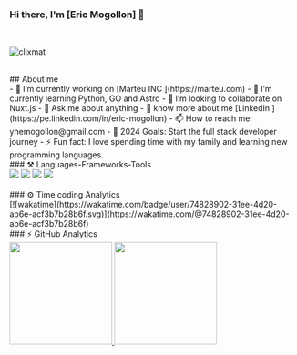 ### Hi there, I'm [Eric Mogollon] 👋
<br />
<p align="left"> <img src="https://komarev.com/ghpvc/?username=clixmat&label=Profile%20views&color=0e75b6&style=flat" alt="clixmat" /> </p>
<br />
<!-- PROFILE:START -->
## About me
<br />
- 🔭 I’m currently working on [Marteu INC ](https://marteu.com)
- 🌱 I’m currently learning Python, GO and Astro
- 👯 I’m looking to collaborate on Nuxt.js
- 💬 Ask me about anything
- 👀 know more about me [LinkedIn ](https://pe.linkedin.com/in/eric-mogollon)
- 📫 How to reach me: yhemogollon@gmail.com
- 🥅 2024 Goals: Start the full stack developer journey
- ⚡ Fun fact: I love spending time with my family and learning new programming languages.
<!-- PROFILE:END -->
<br />
### ⚒️ Languages-Frameworks-Tools
<br />
<!-- LANGUAGES:START -->
<img src="https://skillicons.dev/icons?i=html,css,js,typescript,swift,cpp,kotlin,swift" />
<img src="https://skillicons.dev/icons?i=react,redux,nextjs,nestjs,angular,vue,nuxtjs,vuetify,tailwind,bootstrap,pinia,flutter,laravel" />
<img src="https://skillicons.dev/icons?i=figma,xd,ai,ps,github,gitlab,postman" />
<img src="https://skillicons.dev/icons?i=nodejs,express,firebase,mongodb,graphql,apollo,aws,mysql,kubernetes,jenkins,gcp,docker" /><br>
<!-- LANGUAGES:END -->
<br />
### ⚙️ Time coding Analytics
<br />
<!-- STATS:START -->
[![wakatime](https://wakatime.com/badge/user/74828902-31ee-4d20-ab6e-acf3b7b28b6f.svg)](https://wakatime.com/@74828902-31ee-4d20-ab6e-acf3b7b28b6f)
<br />
### ⚡ GitHub Analytics
<br />
<a href="https://github.com/clixmat">
  <img height="180em" src="https://github-readme-stats-eight-theta.vercel.app/api?username=clixmat&show_icons=true&theme=algolia&include_all_commits=true&count_private=true"/>
  <img height="180em" src="https://github-readme-stats-eight-theta.vercel.app/api/top-langs/?username=clixmat&layout=compact&langs_count=8&theme=algolia"/>
</a>
<!-- STATS:END -->
